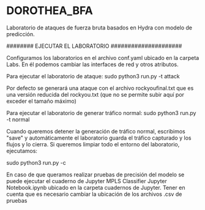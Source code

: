 # DOROTHEA_BFA
Laboratorio de ataques de fuerza bruta basados en Hydra con modelo de predicción.

######## EJECUTAR EL LABORATORIO #####################

Configuramos los laboratorios en el archivo conf.yaml ubicado en la carpeta Labs. 
En él podemos cambiar las interfaces de red y otros atributos.

Para ejecutar el laboratorio de ataque:
sudo python3 run.py -t attack

Por defecto se generará una ataque con el archivo rockyoufinal.txt que es una versión reducida del rockyou.txt (que no se permite subir aquí por exceder el tamaño máximo)

Para ejecutar el laboratorio de generar tráfico normal:
sudo python3 run.py -t normal

Cuando queremos detener la generación de tráfico normal, escribimos "save" y automáticamente el laboratorio guarda el tráfico capturado y los flujos y lo cierra.
Si queremos limpiar todo el entorno del laboratorio, ejecutamos:

sudo python3 run.py -c

En caso de que queramos realizar pruebas de precisión del modelo se puede ejecutar el cuaderno de Jupyter MPLS Classifier Jupyter Notebook.ipynb ubicado en la carpeta cuadernos de Jupyter. Tener en cuenta que es necesario cambiar la ubicación de los archivos .csv de pruebas
